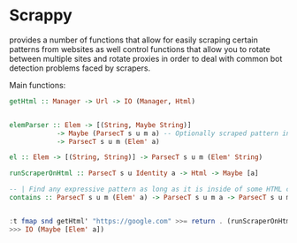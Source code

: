 # Scrappy #

provides a number of functions that allow for easily scraping certain patterns from websites as well control functions that allow you to rotate between multiple sites and rotate proxies in order to deal with common bot detection problems faced by scrapers. 

Main functions:

```haskell
getHtml :: Manager -> Url -> IO (Manager, Html) 


elemParser :: Elem -> [(String, Maybe String)] 
            -> Maybe (ParsecT s u m a) -- Optionally scraped pattern inside this el, if specified, return element must have at least 1 
            -> ParsecT s u m (Elem' a)

el :: Elem -> [(String, String)] -> ParsecT s u m (Elem' String)

runScraperOnHtml :: ParsecT s u Identity a -> Html -> Maybe [a]

-- | Find any expressive pattern as long as it is inside of some HTML context 
contains :: ParsecT s u m (Elem' a) -> ParsecT s u m a -> ParsecT s u m a 


:t fmap snd getHtml' "https://google.com" >>= return . (runScraperOnHtml (el "a" [])   
>>> IO (Maybe [Elem' a]) 
```
